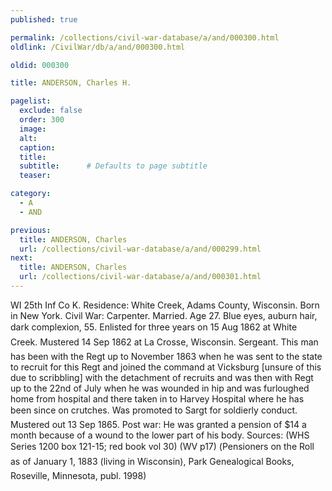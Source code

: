 ```yaml
---
published: true

permalink: /collections/civil-war-database/a/and/000300.html
oldlink: /CivilWar/db/a/and/000300.html

oldid: 000300

title: ANDERSON, Charles H.

pagelist:
  exclude: false
  order: 300
  image: 
  alt:
  caption:
  title:
  subtitle:      # Defaults to page subtitle
  teaser:

category: 
  - A 
  - AND

previous:
  title: ANDERSON, Charles
  url: /collections/civil-war-database/a/and/000299.html  
next:
  title: ANDERSON, Charles
  url: /collections/civil-war-database/a/and/000301.html   
---
```

WI 25th Inf Co K. Residence: White Creek, Adams County, Wisconsin. Born in New York. Civil War: Carpenter. Married. Age 27. Blue eyes, auburn hair, dark complexion, 5&#146;5&#148;. Enlisted for three years on 15 Aug 1862 at White Creek. Mustered 14 Sep 1862 at La Crosse, Wisconsin. Sergeant. &#147;This man has been with the Regt up to November 1863 when he was sent to the state to recruit for this Regt and joined the command at Vicksburg [unsure of this due to scribbling] with the detachment of recruits and was then with Regt up to the 22nd of July when he was wounded in hip and was furloughed home from hospital and there taken in to Harvey Hospital where he has been since on crutches. Was promoted to Sargt for soldierly conduct.&#148; Mustered out 13 Sep 1865. Post war: He was granted a pension of $14 a month because of a wound to the lower part of his body. Sources: (WHS Series 1200 box 121-15; red book vol 30) (WV p17) (&#147;Pensioners on the Roll as of January 1, 1883 (living in Wisconsin)&#148;, Park Genealogical Books, Roseville, Minnesota, publ. 1998)